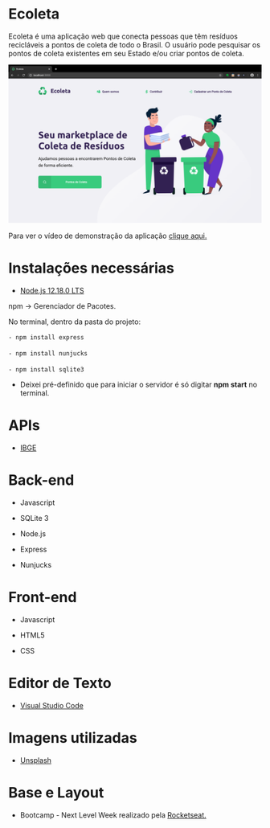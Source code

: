 # Ecoleta

Ecoleta é uma aplicação web que conecta pessoas que têm resíduos recicláveis a pontos de coleta de todo o Brasil. O usuário pode pesquisar os pontos de coleta existentes em seu Estado e/ou criar pontos de coleta.

![alt text](https://github.com/LissandraRodrigues/aplicacao_web_ecoleta/blob/master/exemplo_ecoleta.png?raw=true)

Para ver o vídeo de demonstração da aplicação <a href = "https://www.youtube.com/watch?v=QFSmhXbnT3Q&feature=youtu.be"> clique aqui. </a>

# Instalações necessárias

* <a href="https://nodejs.org/en/download/">Node.js 12.18.0 LTS</a>

npm -> Gerenciador de Pacotes.

No terminal, dentro da pasta do projeto:

    - npm install express

    - npm install nunjucks
    
    - npm install sqlite3

- Deixei pré-definido que para iniciar o servidor é só digitar <b>npm start</b> no terminal.

# APIs

* <a href = "https://servicodados.ibge.gov.br/api/docs/localidades?versao=1#api-UFs-estadosGet"> IBGE </a>

# Back-end

 * Javascript
 
 * SQLite 3
 
 * Node.js
 
 * Express
 
 * Nunjucks
 
 # Front-end
 
 * Javascript

* HTML5

* CSS

# Editor de Texto

* <a href = "https://code.visualstudio.com/"> Visual Studio Code </a>

# Imagens utilizadas

* <a href = "https://unsplash.com/"> Unsplash </a>

# Base e Layout 

* Bootcamp - Next Level Week realizado pela  <a href = "https://rocketseat.com.br/" > Rocketseat. </a>

